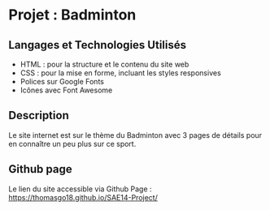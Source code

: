 # Projet : Badminton 

## Langages et Technologies Utilisés

- HTML : pour la structure et le contenu du site web
- CSS : pour la mise en forme, incluant les styles responsives
- Polices sur Google Fonts
- Icônes avec Font Awesome

## Description 

Le site internet est sur le thème du Badminton avec 3 pages de détails pour en connaître un peu plus sur ce sport.

## Github page 

Le lien du site accessible via Github Page : https://thomasgo18.github.io/SAE14-Project/

